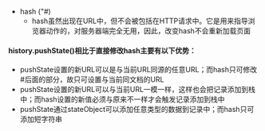 + hash ("#)
  + hash虽然出现在URL中，但不会被包括在HTTP请求中。它是用来指导浏览器动作的，对服务器端完全无用，因此，改变hash不会重新加载页面

#### history.pushState()相比于直接修改hash主要有以下优势：
+ pushState设置的新URL可以是与当前URL同源的任意URL；而hash只可修改#后面的部分，故只可设置与当前同文档的URL
+ pushState设置的新URL可以与当前URL一模一样，这样也会把记录添加到栈中；而hash设置的新值必须与原来不一样才会触发记录添加到栈中
+ pushState通过stateObject可以添加任意类型的数据到记录中；而hash只可添加短字符串
